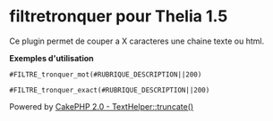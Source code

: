 filtretronquer pour Thelia 1.5
==============================

Ce plugin permet de couper a X caracteres une chaine texte ou html.


**Exemples d'utilisation**
```
#FILTRE_tronquer_mot(#RUBRIQUE_DESCRIPTION||200)
```
```
#FILTRE_tronquer_exact(#RUBRIQUE_DESCRIPTION||200)
```


Powered by [CakePHP 2.0 - TextHelper::truncate()](http://book.cakephp.org/2.0/en/core-libraries/helpers/text.html#TextHelper::truncate)
